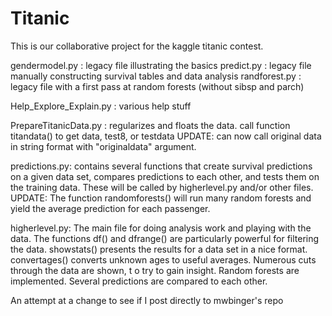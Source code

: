 Titanic
=======

This is our collaborative project for the kaggle titanic contest.

gendermodel.py : legacy file illustrating the basics
predict.py : legacy file manually constructing survival tables and data analysis
randforest.py : legacy file with a first pass at random forests (without sibsp and parch)

Help_Explore_Explain.py : various help stuff


PrepareTitanicData.py : regularizes and floats the data. call function titandata() to get data, test8, or testdata
UPDATE: can now call original data in string format with "originaldata" argument.

predictions.py: contains several functions that create survival predictions on a given data set, compares
predictions to each other, and tests them on the training data. These will be called by higherlevel.py
and/or other files.
UPDATE: The function randomforests() will run many random forests and yield the average prediction for each passenger.

higherlevel.py: The main file for doing analysis work and playing with the data. The functions df() and dfrange()
are particularly powerful for filtering the data. showstats() presents the results for a data set in a nice format.
convertages() converts unknown ages to useful averages. Numerous cuts through the data are shown, t
o try to gain insight. Random forests are implemented. Several predictions are compared to each other.

An attempt at a change to see if I post directly to mwbinger's repo